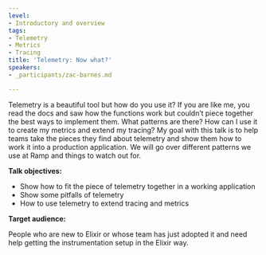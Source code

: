 ```yaml
---
level:
- Introductory and overview
tags:
- Telemetry
- Metrics
- Tracing
title: 'Telemetry: Now what?'
speakers:
- _participants/zac-barnes.md

---
```

Telemetry is a beautiful tool but how do you use it? If you are like me, you read the docs and saw how the functions work but couldn’t piece together the best ways to implement them. What patterns are there? How can I use it to create my metrics and extend my tracing? My goal with this talk is to help teams take the pieces they find about telemetry and show them how to work it into a production application. We will go over different patterns we use at Ramp and things to watch out for.

**Talk objectives:**

* Show how to fit the piece of telemetry together in a working application
* Show some pitfalls of telemetry
* How to use telemetry to extend tracing and metrics

**Target audience:**

People who are new to Elixir or whose team has just adopted it and need help getting the instrumentation setup in the Elixir way.
